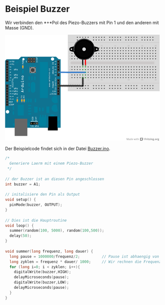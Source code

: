 Beispiel Buzzer
======================

Wir verbinden den *+*Pol des Piezo-Buzzers mit Pin 1 und den anderen mit Masse (GND).

![Fritzing schema](Buzzer.png)

Der Beispielcode findet sich in der Datei [Buzzer.ino](Buzzer.ino).

```c++
/*
  Generiere Laerm mit einem Piezo-Buzzer
 */

// der Buzzer ist an diesen Pin angeschlossen
int buzzer = A1;

// initalisiere den Pin als Output
void setup() {
  pinMode(buzzer, OUTPUT);
}

// Dies ist die Hauptroutine
void loop() {
  summer(random(100, 5000), random(100,500));
  delay(50);
}

void summer(long frequenz, long dauer) {
  long pause = 1000000/frequenz/2;          // Pause ist abhaengig von der Frequenz
  long zyklen = frequenz * dauer/ 1000;     // Wir rechnen die Frequenz um in Zyklen
  for (long i=0; i < zyklen; i++){
    digitalWrite(buzzer,HIGH);
    delayMicroseconds(pause);
    digitalWrite(buzzer,LOW);
    delayMicroseconds(pause);
  }
}
```


